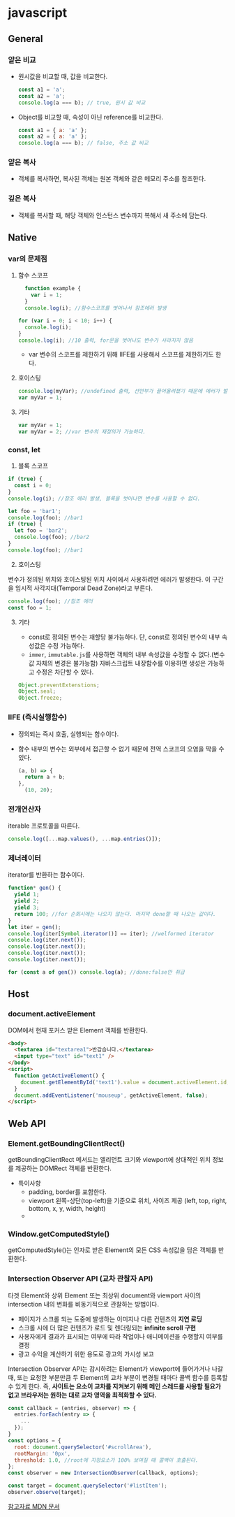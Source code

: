 # javascript

## General

### 얕은 비교

- 원시값을 비교할 때, 값을 비교한다.
  ```javascript
  const a1 = 'a';
  const a2 = 'a';
  console.log(a === b); // true, 원시 값 비교
  ```
- Object를 비교할 때, 속성이 아닌 reference를 비교한다.
  ```javascript
  const a1 = { a: 'a' };
  const a2 = { a: 'a' };
  console.log(a === b); // false, 주소 값 비교
  ```

### 얕은 복사

- 객체를 복사하면, 복사된 객체는 원본 객체와 같은 메모리 주소를 참조한다.

### 깊은 복사

- 객체를 복사할 때, 해당 객체와 인스턴스 변수까지 복해서 새 주소에 담는다.

## Native

### var의 문제점

1. 함수 스코프

   ```javascript
     function example {
       var i = 1;
     }
     console.log(i); //함수스코프를 벗어나서 참조에러 발생
   ```

   ```javascript
   for (var i = 0; i < 10; i++) {
     console.log(i);
   }
   console.log(i); //10 출력, for문을 벗어나도 변수가 사라지지 않음
   ```

   - var 변수의 스코프를 제한하기 위해 IIFE를 사용해서 스코프를 제한하기도 한다.

2. 호이스팅

   ```javascript
   console.log(myVar); //undefined 출력, 선언부가 끌어올려졌기 때문에 에러가 발생하지 않음
   var myVar = 1;
   ```

3. 기타
   ```javascript
   var myVar = 1;
   var myVar = 2; //var 변수의 재정의가 가능하다.
   ```

### const, let

1. 블록 스코프

```javascript
if (true) {
  const i = 0;
}
console.log(i); //참조 에러 발생, 블록을 벗어나면 변수를 사용할 수 없다.
```

```javascript
let foo = 'bar1';
console.log(foo); //bar1
if (true) {
  let foo = 'bar2';
  console.log(foo); //bar2
}
console.log(foo); //bar1
```

2. 호이스팅

변수가 정의된 위치와 호이스팅된 위치 사이에서 사용하려면 에러가 발생한다. 이 구간을 임시적 사각지대(Temporal Dead Zone)라고 부른다.

```javascript
console.log(foo); //참조 에러
const foo = 1;
```

3. 기타

   - const로 정의된 변수는 재할당 불가능하다. 단, const로 정의된 변수의 내부 속성값은 수정 가능하다.
   - `immer`, `immutable.js`를 사용하면 객체의 내부 속성값을 수정할 수 없다.(변수 값 자체의 변경은 불가능함) 자바스크립트 내장함수를 이용하면 생성은 가능하고 수정은 차단할 수 있다.

   ```javascript
   Object.preventExtenstions;
   Object.seal;
   Object.freeze;
   ```

### IIFE (즉시실행함수)

- 정의되는 즉시 호출, 실행되는 함수이다.
- 함수 내부의 변수는 외부에서 접근할 수 없기 때문에 전역 스코프의 오염을 막을 수 있다.

  ```javascript
  (a, b) => {
    return a + b;
  },
    (10, 20);
  ```

### 전개연산자

iterable 프로토콜을 따른다.

```javascript
console.log([...map.values(), ...map.entries()]);
```

### 제너레이터

iterator를 반환하는 함수이다.

```javascript
function* gen() {
  yield 1;
  yield 2;
  yield 3;
  return 100; //for 순회시에는 나오지 않는다. 마지막 done할 때 나오는 값이다.
}
let iter = gen();
console.log(iter[Symbol.iterator()] == iter); //welformed iterator
console.log(iter.next());
console.log(iter.next());
console.log(iter.next());
console.log(iter.next());

for (const a of gen()) console.log(a); //done:false만 취급
```

## Host

### document.activeElement

DOM에서 현재 포커스 받은 Element 객체를 반환한다.

```html
<body>
  <textarea id="textarea1">반갑습니다.</textarea>
  <input type="text" id="text1" />
</body>
<script>
  function getActiveElement() {
    document.getElementById('text1').value = document.activeElement.id;
  }
  document.addEventListener('mouseup', getActiveElement, false);
</script>
```

## Web API

### Element.getBoundingClientRect()

getBoundingClientRect 메서드는 엘리먼트 크기와 viewport에 상대적인 위치 정보를 제공하는 DOMRect 객체를 반환한다.

- 특이사항
  - padding, border를 포함한다.
  - viewport 왼쪽-상단(top-left)을 기준으로 위치, 사이즈 제공 (left, top, right, bottom, x, y, width, height)
  -

### Window.getComputedStyle()

getComputedStyle()는 인자로 받은 Element의 모든 CSS 속성값을 담은 객체를 반환한다.

### Intersection Observer API (교차 관찰자 API)

타겟 Element와 상위 Element 또는 최상위 document와 viewport 사이의 intersection 내의 변화를 비동기적으로 관찰하는 방법이다.

- 페이지가 스크롤 되는 도중에 발생하는 이미지나 다른 컨텐츠의 **지연 로딩**
- 스크롤 시에 더 많은 컨텐츠가 로드 및 렌더링되는 **infinite scroll 구현**
- 사용자에게 결과가 표시되는 여부에 따라 작업이나 애니메이션을 수행할지 여부를 결정
- 광고 수익을 계산하기 위한 용도로 광고의 가시성 보고

Intersection Observer API는 감시하려는 Element가 viewport에 들어가거나 나갈 때, 또는 요청한 부분만큼 두 Element의 교차 부분이 변경될 때마다 콜백 함수를 등록할 수 있게 한다. 즉, **사이트는 요소이 교차를 지켜보기 위해 메인 스레드를 사용할 필요가 없고 브라우저는 원하는 대로 교차 영역을 최적화할 수 있다.**

```javascript
const callback = (entries, observer) => {
  entries.forEach(entry => {
    ...
  });
}
const options = {
  root: document.querySelector('#scrollArea'),
  rootMargin: '0px',
  threshold: 1.0, //root에 지정요소가 100% 보여질 때 콜백이 호출된다.
};
const observer = new IntersectionObserver(callback, options);

const target = document.querySelector('#listItem');
observer.observe(target);
```

[참고자료 MDN 문서](https://developer.mozilla.org/ko/docs/Web/API/Intersection_Observer_API)
